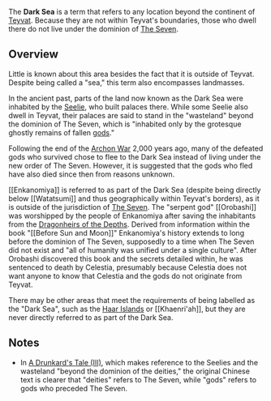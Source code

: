 
The **Dark Sea** is a term that refers to any location beyond the continent of [Teyvat](https://genshin-impact.fandom.com/wiki/Teyvat "Teyvat"). Because they are not within Teyvat's boundaries, those who dwell there do not live under the dominion of [The Seven](https://genshin-impact.fandom.com/wiki/The_Seven "The Seven").

## Overview

Little is known about this area besides the fact that it is outside of Teyvat. Despite being called a "sea," this term also encompasses landmasses.

In the ancient past, parts of the land now known as the Dark Sea were inhabited by the [Seelie](https://genshin-impact.fandom.com/wiki/Seelie "Seelie"), who built palaces there. While some Seelie also dwell in Teyvat, their palaces are said to stand in the "wasteland" beyond the dominion of The Seven, which is "inhabited only by the grotesque ghostly remains of fallen [gods](https://genshin-impact.fandom.com/wiki/Gods "Gods")."

Following the end of the [Archon War](https://genshin-impact.fandom.com/wiki/Archon_War "Archon War") 2,000 years ago, many of the defeated gods who survived chose to flee to the Dark Sea instead of living under the new order of The Seven. However, it is suggested that the gods who fled have also died since then from reasons unknown.

[[Enkanomiya]] is referred to as part of the Dark Sea (despite being directly below [[Watatsumi]] and thus geographically within Teyvat's borders), as it is outside of the jurisdiction of [The Seven](https://genshin-impact.fandom.com/wiki/The_Seven "The Seven"). The "serpent god" [[Orobashi]] was worshipped by the people of Enkanomiya after saving the inhabitants from the [Dragonheirs of the Depths](https://genshin-impact.fandom.com/wiki/Dragonheir_of_the_Depths "Dragonheir of the Depths"). Derived from information within the book "[[Before Sun and Moon]]" Enkanomiya's history extends to long before the dominion of The Seven, supposedly to a time when The Seven did not exist and "all of humanity was unified under a single culture". After Orobashi discovered this book and the secrets detailed within, he was sentenced to death by Celestia, presumably because Celestia does not want anyone to know that Celestia and the gods do not originate from Teyvat.

There may be other areas that meet the requirements of being labelled as the "Dark Sea", such as the [Haar Islands](https://genshin-impact.fandom.com/wiki/Golden_Apple_Archipelago "Golden Apple Archipelago") or [[Khaenri'ah]], but they are  never directly referred to as part of the Dark Sea.

## Notes

-   In [A Drunkard's Tale (III)](https://genshin-impact.fandom.com/wiki/A_Drunkard%27s_Tale_(III) "A Drunkard's Tale (III)"), which makes reference to the Seelies and the wasteland "beyond the dominion of the deities," the original Chinese text is clearer that "deities" refers to The Seven, while "gods" refers to gods who preceded The Seven.